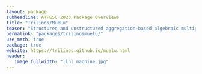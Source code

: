 ```yaml
---
layout: package
subheadline: ATPESC 2023 Package Overviews
title: "Trilinos/MueLu"
teaser: "Structured and unstructured aggregation-based algebraic multigrid preconditioners"
permalink: "packages/trilinosmuelu/"
use_math: true
package: true
website: https://trilinos.github.io/muelu.html
header:
   image_fullwidth: "llnl_machine.jpg"
---
```

